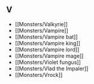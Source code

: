 ## V


- [[Monsters/Valkyrie]]
- [[Monsters/Vampire]]
- [[Monsters/Vampire bat]]
- [[Monsters/Vampire king]]
- [[Monsters/Vampire lord]]
- [[Monsters/Vampire mage]]
- [[Monsters/Violet fungus]]
- [[Monsters/Vlad the Impaler]]
- [[Monsters/Vrock]]

